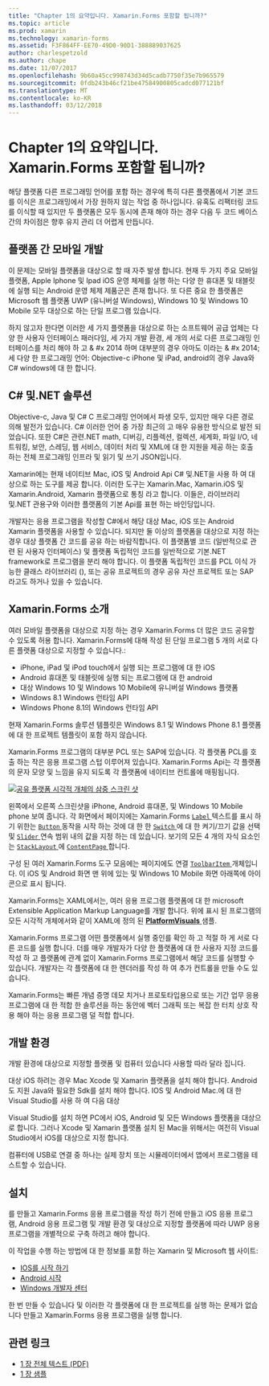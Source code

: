 ```yaml
---
title: "Chapter 1의 요약입니다. Xamarin.Forms 포함할 됩니까?"
ms.topic: article
ms.prod: xamarin
ms.technology: xamarin-forms
ms.assetid: F3F864FF-EE70-49D0-90D1-388889037625
author: charlespetzold
ms.author: chape
ms.date: 11/07/2017
ms.openlocfilehash: 9b60a45cc998743d34d5cadb7750f35e7b965579
ms.sourcegitcommit: 0fdb243b46cf21be47584900805cadcd077121bf
ms.translationtype: MT
ms.contentlocale: ko-KR
ms.lasthandoff: 03/12/2018
---
```

# <a name="summary-of-chapter-1-how-does-xamarinforms-fit-in"></a>Chapter 1의 요약입니다. Xamarin.Forms 포함할 됩니까?

해당 플랫폼 다른 프로그래밍 언어를 포함 하는 경우에 특히 다른 플랫폼에서 기본 코드를 이식은 프로그래밍에서 가장 원하지 않는 작업 중 하나입니다. 유혹도 리팩터링 코드를 이식할 때 있지만 두 플랫폼은 모두 동시에 존재 해야 하는 경우 다음 두 코드 베이스 간의 차이점은 향후 유지 관리 더 어렵게 만듭니다.

## <a name="cross-platform-mobile-development"></a>플랫폼 간 모바일 개발

이 문제는 모바일 플랫폼을 대상으로 할 때 자주 발생 합니다. 현재 두 가지 주요 모바일 플랫폼, Apple Iphone 및 Ipad iOS 운영 체제를 실행 하는 다양 한 휴대폰 및 태블릿에 실행 되는 Android 운영 체제 제품군은 존재 합니다. 또 다른 중요 한 플랫폼은 Microsoft 웹 플랫폼 UWP (유니버설 Windows), Windows 10 및 Windows 10 Mobile 모두 대상으로 하는 단일 프로그램 있습니다.

하지 않고자 한다면 이러한 세 가지 플랫폼을 대상으로 하는 소프트웨어 공급 업체는 다양 한 사용자 인터페이스 패러다임, 세 가지 개발 환경, 세 개의 서로 다른 프로그래밍 인터페이스를 처리 해야 하 고 & #x 2014 하며 대부분의 경우 아마도 이라는 & #x 2014; 세 다양 한 프로그래밍 언어: Objective-c iPhone 및 iPad, android의 경우 Java와 C# windows에 대 한 합니다.

## <a name="the-c-and-net-solution"></a>C# 및.NET 솔루션

Objective-c, Java 및 C# C 프로그래밍 언어에서 파생 모두, 있지만 매우 다른 경로 의해 발전가 있습니다. C# 이러한 언어 중 가장 최근의 고 매우 유용한 방식으로 발전 되었습니다. 또한 C#은 관련.NET math, 디버깅, 리플렉션, 컬렉션, 세계화, 파일 I/O, 네트워킹, 보안, 스레딩, 웹 서비스, 데이터 처리 및 XML에 대 한 지원을 제공 하는 호출 하는 전체 프로그래밍 인프라 및 읽기 및 쓰기 JSON입니다.

Xamarin에는 현재 네이티브 Mac, iOS 및 Android Api C# 및.NET을 사용 하 여 대상으로 하는 도구를 제공 합니다. 이러한 도구는 Xamarin.Mac, Xamarin.iOS 및 Xamarin.Android, Xamarin 플랫폼으로 통칭 라고 합니다. 이들은, 라이브러리 및.NET 관용구와 이러한 플랫폼의 기본 Api를 표현 하는 바인딩입니다.

개발자는 응용 프로그램을 작성할 C#에서 해당 대상 Mac, iOS 또는 Android Xamarin 플랫폼을 사용할 수 있습니다. 되지만 둘 이상의 플랫폼을 대상으로 지정 하는 경우 대상 플랫폼 간 코드를 공유 하는 바람직합니다. 이 플랫폼별 코드 (일반적으로 관련 된 사용자 인터페이스) 및 플랫폼 독립적인 코드를 일반적으로 기본.NET framework로 프로그램을 분리 해야 합니다. 이 플랫폼 독립적인 코드를 PCL 이식 가능한 클래스 라이브러리 (), 또는 공유 프로젝트의 경우 공유 자산 프로젝트 또는 SAP 라고도 하거나 있을 수 있습니다.

## <a name="introducing-xamarinforms"></a>Xamarin.Forms 소개

여러 모바일 플랫폼을 대상으로 지정 하는 경우 Xamarin.Forms 더 많은 코드 공유할 수 있도록 허용 합니다. Xamarin.Forms에 대해 작성 된 단일 프로그램 5 개의 서로 다른 플랫폼 대상으로 지정할 수 있습니다.:

- iPhone, iPad 및 iPod touch에서 실행 되는 프로그램에 대 한 iOS
- Android 휴대폰 및 태블릿에 실행 되는 프로그램에 대 한 android
- 대상 Windows 10 및 Windows 10 Mobile에 유니버설 Windows 플랫폼
- Windows 8.1 Windows 런타임 API
- Windows Phone 8.1의 Windows 런타임 API

현재 Xamarin.Forms 솔루션 템플릿은 Windows 8.1 및 Windows Phone 8.1 플랫폼에 대 한 프로젝트 템플릿이 포함 하지 않습니다.

Xamarin.Forms 프로그램의 대부분 PCL 또는 SAP에 있습니다. 각 플랫폼 PCL를 호출 하는 작은 응용 프로그램 스텁 이루어져 있습니다. Xamarin.Forms Api는 각 플랫폼의 문자 모양 및 느낌을 유지 되도록 각 플랫폼에 네이티브 컨트롤에 매핑됩니다.

[![공유 플랫폼 시각적 개체의 삼중 스크린 샷](images/ch01fg03-small.png "각 플랫폼에서 컨트롤 Xamarin.Forms")](images/ch01fg03-large.png#lightbox "각 플랫폼에서 Xamarin.Forms 컨트롤")

왼쪽에서 오른쪽 스크린샷을 iPhone, Android 휴대폰, 및 Windows 10 Mobile phone 보여 줍니다. 각 화면에서 페이지에는 Xamarin.Forms [ `Label` ](https://developer.xamarin.com/api/type/Xamarin.Forms.Label/) 텍스트를 표시 하기 위한는 [ `Button` ](https://developer.xamarin.com/api/type/Xamarin.Forms.Button/) 동작을 시작 하는 것에 대 한 한 [ `Switch` ](https://developer.xamarin.com/api/type/Xamarin.Forms.Switch/) 에 대 한 켜기/끄기 값을 선택 및 [ `Slider` ](https://developer.xamarin.com/api/type/Xamarin.Forms.Slider/) 연속 범위 내의 값을 지정 하는 데 있습니다. 보기의 모든 4 개의 자식 요소인는 [ `StackLayout` ](https://developer.xamarin.com/api/type/Xamarin.Forms.StackLayout/) 에 [ `ContentPage` ](https://developer.xamarin.com/api/type/Xamarin.Forms.ContentPage/)합니다.

구성 된 여러 Xamarin.Forms 도구 모음에는 페이지에도 연결 [ `ToolbarItem` ](https://developer.xamarin.com/api/type/Xamarin.Forms.ToolbarItem/) 개체입니다. 이 iOS 및 Android 화면 맨 위에 있는 및 Windows 10 Mobile 화면 아래쪽에 아이콘으로 표시 됩니다.

Xamarin.Forms는 XAML에서는, 여러 응용 프로그램 플랫폼에 대 한 microsoft Extensible Application Markup Language를 개발 합니다. 위에 표시 된 프로그램의 모든 시각적 개체에서와 같이 XAML에 정의 된 [ **PlatformVisuals** ](https://github.com/xamarin/xamarin-forms-book-samples/tree/master/Chapter01/PlatformVisuals) 샘플.

Xamarin.Forms 프로그램 어떤 플랫폼에서 실행 중인를 확인 하 고 적절 하 게 서로 다른 코드를 실행 합니다. 더를 매우 개발자가 다양 한 플랫폼에 대 한 사용자 지정 코드를 작성 하 고 플랫폼에 관계 없이 Xamarin.Forms 프로그램에서 해당 코드를 실행할 수 있습니다. 개발자는 각 플랫폼에 대 한 렌더러를 작성 하 여 추가 컨트롤을 만들 수도 있습니다.

Xamarin.Forms는 빠른 개념 증명 데모 치거나 프로토타입용으로 또는 기간 업무 응용 프로그램에 대 한 적합 한 솔루션을 하는 동안에 벡터 그래픽 또는 복잡 한 터치 상호 작용 해야 하는 응용 프로그램 덜 적합 합니다.

## <a name="your-development-environment"></a>개발 환경

개발 환경에 대상으로 지정할 플랫폼 및 컴퓨터 있습니다 사용할 따라 달라 집니다.

대상 iOS 하려는 경우 Mac Xcode 및 Xamarin 플랫폼을 설치 해야 합니다. Android도 지원 Java와 필요한 Sdk를 설치 해야 합니다. IOS 및 Android Mac.에 대 한 Visual Studio를 사용 하 여 다음 대상

Visual Studio를 설치 하면 PC에서 iOS, Android 및 모든 Windows 플랫폼을 대상으로 합니다. 그러나 Xcode 및 Xamarin 플랫폼 설치 된 Mac을 위해서는 여전히 Visual Studio에서 iOS를 대상으로 지정 합니다.

컴퓨터에 USB로 연결 중 하나는 실제 장치 또는 시뮬레이터에서 앱에서 프로그램을 테스트할 수 있습니다.

## <a name="installation"></a>설치

를 만들고 Xamarin.Forms 응용 프로그램을 작성 하기 전에 만들고 iOS 응용 프로그램, Android 응용 프로그램 및 개발 환경 및 대상으로 지정할 플랫폼에 따라 UWP 응용 프로그램을 개별적으로 구축 하려고 해야 합니다.

이 작업을 수행 하는 방법에 대 한 정보를 포함 하는 Xamarin 및 Microsoft 웹 사이트:

- [IOS를 시작 하기](~/ios/get-started/index.md)
- [Android 시작](~/android/get-started/index.md)
- [Windows 개발자 센터](http://dev.windows.com)

한 번 만들 수 있습니다 및 이러한 각 플랫폼에 대 한 프로젝트를 실행 하는 문제가 없습니다 만들고 Xamarin.Forms 응용 프로그램을 실행 합니다.



## <a name="related-links"></a>관련 링크

- [1 장 전체 텍스트 (PDF)](https://download.xamarin.com/developer/xamarin-forms-book/XamarinFormsBook-Ch01-Apr2016.pdf)
- [1 장 샘플](https://github.com/xamarin/xamarin-forms-book-samples/tree/master/Chapter01)
